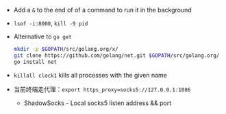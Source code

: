 - Add a `&` to the end of of a command to run it in the background
- `lsof -i:8000`, `kill -9 pid`
- Alternative to `go get`

    ```bash
    mkdir -p $GOPATH/src/golang.org/x/
    git clone https://github.com/golang/net.git $GOPATH/src/golang.org/x/net
    go install net
    ```

- `killall clock1` kills all processes with the given name
- 当前终端走代理：`export https_proxy=socks5://127.0.0.1:1086`
    - ShadowSocks - Local socks5 listen address && port